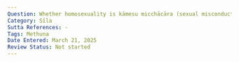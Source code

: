 ```yaml
---
Question: Whether homosexuality is kāmesu micchācāra (sexual misconduct)?
Category: Sīla
Sutta References: -
Tags: Methuna
Date Entered: March 21, 2025
Review Status: Not started
---
```

